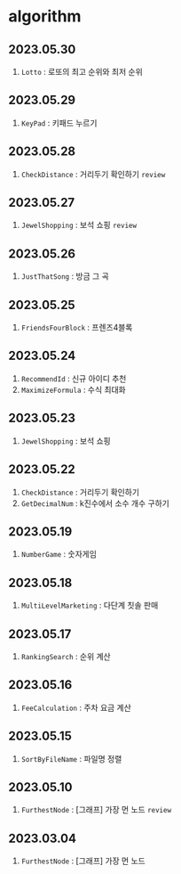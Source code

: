 # algorithm

## 2023.05.30
1. `Lotto` : 로또의 최고 순위와 최저 순위

## 2023.05.29
1. `KeyPad` : 키패드 누르기

## 2023.05.28
1. `CheckDistance` : 거리두기 확인하기 `review`

## 2023.05.27
1. `JewelShopping` : 보석 쇼핑 `review`

## 2023.05.26
1. `JustThatSong` : 방금 그 곡

## 2023.05.25
1. `FriendsFourBlock` : 프렌즈4블록

## 2023.05.24
1. `RecommendId` : 신규 아이디 추천
2. `MaximizeFormula` : 수식 최대화

## 2023.05.23
1. `JewelShopping` : 보석 쇼핑

## 2023.05.22
1. `CheckDistance` : 거리두기 확인하기
2. `GetDecimalNum` : k진수에서 소수 개수 구하기

## 2023.05.19
1. `NumberGame` : 숫자게임

## 2023.05.18
1. `MultiLevelMarketing` : 다단계 칫솔 판매

## 2023.05.17
1. `RankingSearch` : 순위 계산

## 2023.05.16
1. `FeeCalculation` : 주차 요금 계산

## 2023.05.15
1. `SortByFileName` : 파일명 정렬

## 2023.05.10
1. `FurthestNode` : [그래프] 가장 먼 노드 `review`

## 2023.03.04
1. `FurthestNode` : [그래프] 가장 먼 노드



